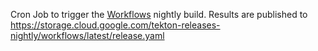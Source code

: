 Cron Job to trigger the [Workflows](https://github.com/tektoncd/experimental/tree/main/workflows) nightly build.
Results are published to https://storage.cloud.google.com/tekton-releases-nightly/workflows/latest/release.yaml
